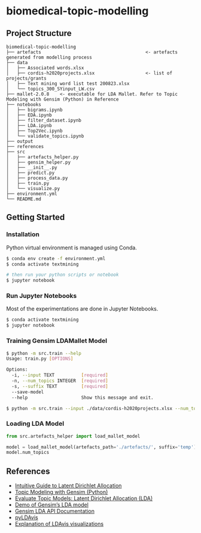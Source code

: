 # biomedical-topic-modelling

## Project Structure

```
biomedical-topic-modelling
├── artefacts                                       <- artefacts generated from modelling process
├── data
│   ├── Associated words.xlsx
│   ├── cordis-h2020projects.xlsx                   <- list of projects/grants
│   ├── Text mining word list test 200823.xlsx
│   └── topics_300_SYinput_LW.csv
├── mallet-2.0.8    <- executable for LDA Mallet. Refer to Topic Modeling with Gensim (Python) in Reference
├── notebooks
│   ├── bigrams.ipynb
│   ├── EDA.ipynb
│   ├── filter_dataset.ipynb
│   ├── LDA.ipynb
│   ├── Top2Vec.ipynb
│   └── validate_topics.ipynb
├── output
├── references
├── src
│   ├── artefacts_helper.py
│   ├── gensim_helper.py
│   ├── __init__.py
│   ├── predict.py
│   ├── process_data.py
│   ├── train.py
│   └── visualize.py
├── environment.yml
└── README.md
```

## Getting Started

### Installation

Python virtual environment is managed using Conda. 

```bash
$ conda env create -f environment.yml
$ conda activate textmining

# then run your python scripts or notebook
$ jupyter notebook
```

### Run Jupyter Notebooks

Most of the experimentations are done in Jupyter Notebooks.

```bash
$ conda activate textmining
$ jupyter notebook
```

### Training Gensim LDAMallet Model

```bash
$ python -m src.train --help
Usage: train.py [OPTIONS]

Options:
  -i, --input TEXT          [required]
  -n, --num_topics INTEGER  [required]
  -s, --suffix TEXT         [required]
  --save-model
  --help                    Show this message and exit.

$ python -m src.train --input ./data/cordis-h2020projects.xlsx --num_topics 10 --suffix temp --save-model
```

### Loading LDA Model

```python
from src.artefacts_helper import load_mallet_model

model = load_mallet_model(artefacts_path='./artefacts/', suffix='temp')
model.num_topics
```

## References

* [Intuitive Guide to Latent Dirichlet Allocation](https://towardsdatascience.com/light-on-math-machine-learning-intuitive-guide-to-latent-dirichlet-allocation-437c81220158)
* [Topic Modeling with Gensim (Python)](https://www.machinelearningplus.com/nlp/topic-modeling-gensim-python)
* [Evaluate Topic Models: Latent Dirichlet Allocation (LDA)](https://towardsdatascience.com/evaluate-topic-model-in-python-latent-dirichlet-allocation-lda-7d57484bb5d0)
* [Demo of Gensim’s LDA model](https://radimrehurek.com/gensim/auto_examples/tutorials/run_lda.html)
* [Gensim LDA API Documentation](https://radimrehurek.com/gensim/models/ldamodel.html#gensim.models.ldamodel.LdaModel.get_document_topics)
* [pyLDAvis](https://pyldavis.readthedocs.io/en/latest/readme.html)
* [Explanation of LDAvis visualizations](https://cran.r-project.org/web/packages/LDAvis/vignettes/details.pdf)
